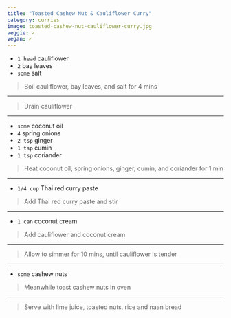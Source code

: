 ```yaml
---
title: "Toasted Cashew Nut & Cauliflower Curry"
category: curries
image: toasted-cashew-nut-cauliflower-curry.jpg
veggie: ✓
vegan: ✓
---
```



* `1 head` cauliflower
* `2` bay leaves
* `some` salt

> Boil cauliflower, bay leaves, and salt for 4 mins

---

> Drain cauliflower

---

* `some` coconut oil
* `4` spring onions
* `2 tsp` ginger
* `1 tsp` cumin
* `1 tsp` coriander

> Heat  coconut oil, spring onions, ginger, cumin, and coriander  for 1 min

---

* `1/4 cup` Thai red curry paste

> Add Thai red curry paste  and stir

---

* `1 can` coconut cream

> Add cauliflower and coconut cream

---

> Allow to simmer for 10 mins, until cauliflower is tender

---

* `some` cashew nuts

> Meanwhile toast cashew nuts in oven

---

> Serve with lime juice, toasted nuts, rice and naan bread

